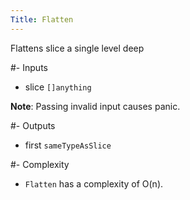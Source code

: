 ```yaml
---
Title: Flatten
---
```


Flattens slice a single level deep

#- Inputs
- slice `[]anything`

**Note**: Passing invalid input causes panic.

#- Outputs
- first `sameTypeAsSlice`

#- Complexity
- `Flatten` has a complexity of O(n).
